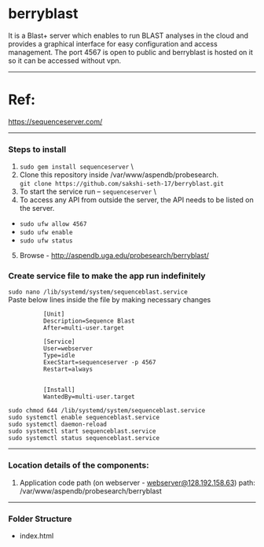 # berryblast
It is a Blast+ server which enables to run BLAST analyses in the cloud and provides a graphical interface for easy configuration and access management. The port 4567 is open to public and berryblast is hosted on it so it can be accessed without vpn.

---

# Ref:
https://sequenceserver.com/

---

### Steps to install 
1. `sudo gem install sequenceserver` \
2. Clone this repository inside /var/www/aspendb/probesearch. \
`git clone https://github.com/sakshi-seth-17/berryblast.git`
3. To start the service run – `sequenceserver` \
4. To access any API from outside the server, the API needs to be listed on the server.
  - `sudo ufw allow 4567`
  - `sudo ufw enable`
  - `sudo ufw status`
5. Browse - http://aspendb.uga.edu/probesearch/berryblast/


### Create service file to make the app run indefinitely
`sudo nano /lib/systemd/system/sequenceblast.service` \
Paste below lines inside the file by making necessary changes


              [Unit] 
              Description=Sequence Blast 
              After=multi-user.target 

              [Service] 
              User=webserver 
              Type=idle 
              ExecStart=sequenceserver -p 4567
              Restart=always


              [Install] 
              WantedBy=multi-user.target 

`sudo chmod 644 /lib/systemd/system/sequenceblast.service` \
`sudo systemctl enable sequenceblast.service` \
`sudo systemctl daemon-reload` \
`sudo systemctl start sequenceblast.service` \
`sudo systemctl status sequenceblast.service` 




---
### Location details of the components:
1.	Application code path (on webserver - webserver@128.192.158.63) path: /var/www/aspendb/probesearch/berryblast

---
### Folder Structure
- index.html
